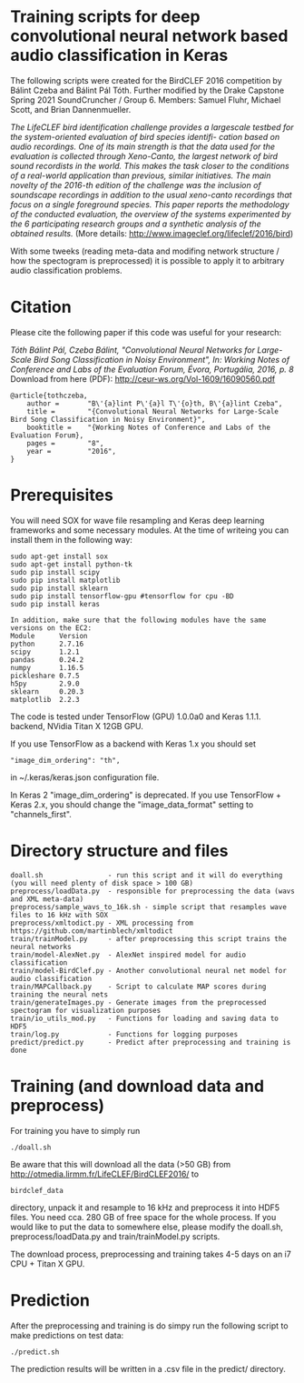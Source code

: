 # Training scripts for deep convolutional neural network based audio classification in Keras

The following scripts were created for the BirdCLEF 2016 competition by Bálint Czeba and Bálint Pál Tóth.
Further modified by the Drake Capstone Spring 2021 SoundCruncher / Group 6. Members: Samuel Fluhr, Michael Scott, and Brian Dannenmueller. 

*The LifeCLEF bird identification challenge provides a largescale
testbed for the system-oriented evaluation of bird species identifi-
cation based on audio recordings. One of its main strength is that the
data used for the evaluation is collected through Xeno-Canto, the largest
network of bird sound recordists in the world. This makes the task closer
to the conditions of a real-world application than previous, similar initiatives.
The main novelty of the 2016-th edition of the challenge was the
inclusion of soundscape recordings in addition to the usual xeno-canto
recordings that focus on a single foreground species. This paper reports
the methodology of the conducted evaluation, the overview of the systems
experimented by the 6 participating research groups and a synthetic
analysis of the obtained results.* (More details: http://www.imageclef.org/lifeclef/2016/bird)

With some tweeks (reading meta-data and modifing network structure / how the spectogram is preprocessed) it is possible to apply it to arbitrary audio classification problems.

# Citation

Please cite the following paper if this code was useful for your research:

*Tóth Bálint Pál, Czeba Bálint, "Convolutional Neural Networks for Large-Scale Bird Song Classification in Noisy Environment", In: Working Notes of Conference and Labs of the Evaluation Forum, Évora, Portugália, 2016, p. 8*
Download from here (PDF): http://ceur-ws.org/Vol-1609/16090560.pdf

```
@article{tothczeba,
    author =       "B\'{a}lint P\'{a}l T\'{o}th, B\'{a}lint Czeba",
    title =        "{Convolutional Neural Networks for Large-Scale Bird Song Classification in Noisy Environment}",
    booktitle =    "{Working Notes of Conference and Labs of the Evaluation Forum},
    pages =        "8",
    year =         "2016",
}
```

# Prerequisites
You will need SOX for wave file resampling and Keras deep learning frameworks and some necessary modules. At the time of writeing you can install them in the following way:
```
sudo apt-get install sox
sudo apt-get install python-tk
sudo pip install scipy
sudo pip install matplotlib
sudo pip install sklearn
sudo pip install tensorflow-gpu #tensorflow for cpu -BD
sudo pip install keras

In addition, make sure that the following modules have the same versions on the EC2: 
Module		Version
python		2.7.16
scipy		1.2.1
pandas		0.24.2
numpy		1.16.5
pickleshare	0.7.5
h5py		2.9.0
sklearn		0.20.3
matplotlib	2.2.3	

```
The code is tested under TensorFlow (GPU) 1.0.0a0 and Keras 1.1.1. backend, NVidia Titan X 12GB GPU.

If you use TensorFlow as a backend with Keras 1.x you should set
```
"image_dim_ordering": "th",
```
in ~/.keras/keras.json configuration file.

In Keras 2 "image_dim_ordering" is deprecated. If you use TensorFlow + Keras 2.x, you should change the "image_data_format" setting to "channels_first".

# Directory structure and files 
```
doall.sh                - run this script and it will do everything (you will need plenty of disk space > 100 GB)
preprocess/loadData.py  - responsible for preprocessing the data (wavs and XML meta-data)
preprocess/sample_wavs_to_16k.sh - simple script that resamples wave files to 16 kHz with SOX
preprocess/xmltodict.py - XML processing from https://github.com/martinblech/xmltodict
train/trainModel.py     - after preprocessing this script trains the neural networks
train/model-AlexNet.py  - AlexNet inspired model for audio classification
train/model-BirdClef.py - Another convolutional neural net model for audio classification
train/MAPCallback.py    - Script to calculate MAP scores during training the neural nets
train/generateImages.py - Generate images from the preprocessed spectogram for visualization purposes
train/io_utils_mod.py   - Functions for loading and saving data to HDF5
train/log.py            - Functions for logging purposes
predict/predict.py      - Predict after preprocessing and training is done
```

# Training (and download data and preprocess)

For training you have to simply run
```
./doall.sh
```
Be aware that this will download all the data (>50 GB) from http://otmedia.lirmm.fr/LifeCLEF/BirdCLEF2016/ to 
```
birdclef_data
```
directory, unpack it and resample to 16 kHz and preprocess it into HDF5 files. You need cca. 280 GB of free space for the whole process. If you would like to put the data to somewhere else, please modify the doall.sh, preprocess/loadData.py and train/trainModel.py scripts.

The download process, preprocessing and training takes 4-5 days on an i7 CPU + Titan X GPU.

# Prediction

After the preprocessing and training is do simpy run the following script to make predictions on test data:

```
./predict.sh
```
The prediction results will be written in a .csv file in the predict/ directory.
